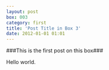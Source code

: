 ```yaml
---
layout: post
box: 003
category: first
title: 'Post Title in Box 3'
date: 2012-01-01 01:01
---
```

###This is the first post on this box###

Hello world.